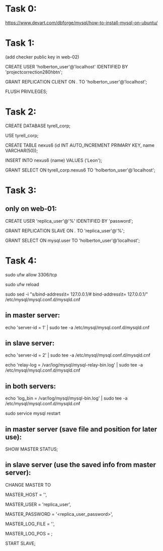 # Task 0:

https://www.devart.com/dbforge/mysql/how-to-install-mysql-on-ubuntu/

# Task 1:

(add checker public key in web-02)

CREATE USER 'holberton_user'@'localhost' IDENTIFIED BY 'projectcorrection280hbtn';

GRANT REPLICATION CLIENT ON *.* TO 'holberton_user'@'localhost';

FLUSH PRIVILEGES;

# Task 2:

CREATE DATABASE tyrell_corp;

USE tyrell_corp;

CREATE TABLE nexus6 (id INT AUTO_INCREMENT PRIMARY KEY, name VARCHAR(50));

INSERT INTO nexus6 (name) VALUES ('Leon');

GRANT SELECT ON tyrell_corp.nexus6 TO 'holberton_user'@'localhost';

# Task 3:
## only on web-01:

CREATE USER 'replica_user'@'%' IDENTIFIED BY 'password';

GRANT REPLICATION SLAVE ON *.* TO 'replica_user'@'%';

GRANT SELECT ON mysql.user TO 'holberton_user'@'localhost';

# Task 4:

sudo ufw allow 3306/tcp

sudo ufw reload

sudo sed -i "s/bind-address\t= 127.0.0.1/# bind-address\t= 127.0.0.1/" /etc/mysql/mysql.conf.d/mysqld.cnf

## in master server:

echo 'server-id = 1' | sudo tee -a /etc/mysql/mysql.conf.d/mysqld.cnf

## in slave server:

echo 'server-id = 2' | sudo tee -a /etc/mysql/mysql.conf.d/mysqld.cnf

echo 'relay-log               = /var/log/mysql/mysql-relay-bin.log' | sudo tee -a /etc/mysql/mysql.conf.d/mysqld.cnf

## in both servers:

echo 'log_bin = /var/log/mysql/mysql-bin.log' | sudo tee -a /etc/mysql/mysql.conf.d/mysqld.cnf

sudo service mysql restart

## in master server (save file and position for later use):

SHOW MASTER STATUS;

## in slave server (use the saved info from master server):

CHANGE MASTER TO

MASTER_HOST = '<master server ip>',

MASTER_USER = 'replica_user',

MASTER_PASSWORD = '<replica_user_password>',

MASTER_LOG_FILE = '<file>',

MASTER_LOG_POS = <position>;

START SLAVE;
